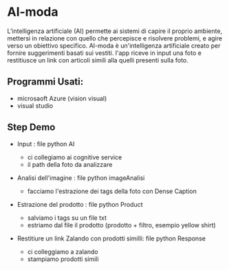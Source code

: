 # AI-moda
 
L’intelligenza artificiale (AI) permette ai sistemi di capire il proprio ambiente, mettersi in relazione con quello che percepisce e risolvere problemi, e agire verso un obiettivo specifico.
AI-moda è un'intelligenza artificiale creato per fornire suggerimenti basati sui vestiti.
l'app riceve in input una foto e restitiusce un link con articoli simili alla quelli presenti sulla foto.

## Programmi Usati:
  * microsaoft Azure (vision visual)
  * visual studio

## Step Demo 
  * Input : file python AI
    * ci collegiamo ai cognitive service
    * il path della foto da analizzare
     
  * Analisi dell'imagine : file python imageAnalisi
    * facciamo l'estrazione dei tags della foto con Dense Caption

  * Estrazione del prodotto : file python Product
    * salviamo i tags su un file txt
    * estriamo dal file il prodotto (prodotto + filtro, esempio yellow shirt)

  * Restitiure un link Zalando con prodotti similli: file python Response
    * ci colleggiamo a zalando
    * stampiamo prodotti simili
    
      
